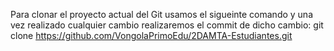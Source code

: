 Para clonar el proyecto actual del Git usamos el sigueinte comando y una vez realizado cualquier cambio realizaremos el commit de dicho cambio:
git clone https://github.com/VongolaPrimoEdu/2DAMTA-Estudiantes.git
